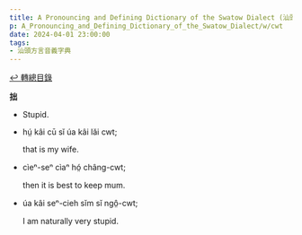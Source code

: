 ```yaml
---
title: A Pronouncing and Defining Dictionary of the Swatow Dialect (汕頭方言音義字典) / cwt
p: A_Pronouncing_and_Defining_Dictionary_of_the_Swatow_Dialect/w/cwt
date: 2024-04-01 23:00:00
tags: 
- 汕頭方言音義字典
---
```


[↩️ 轉總目錄](/A_Pronouncing_and_Defining_Dictionary_of_the_Swatow_Dialect)


**拙**
- Stupid.

- hṳ́ kâi cū sĭ úa kâi lăi cwt;

  that is my wife.

- cìeⁿ-seⁿ cìaⁿ hó̤ châng-cwt;

  then it is best to keep mum.

- úa kâi seⁿ-cieh sĭm sĭ ngô̤-cwt;

  I am naturally very stupid.
